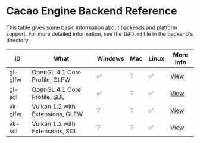 # Cacao Engine Backend Reference

This table gives some basic information about backends and platform support. For more detailed information, see the `INFO.md` file in the backend's directory.

| ID | What | Windows | Mac | Linux | More Info |
| -- | ---- | ------- | --- | ----- | --------- |
| gl-glfw | OpenGL 4.1 Core Profile, GLFW | ✅ | ❔ | ✅ | [View](backends/gl-glfw/INFO.md) |
| gl-sdl | OpenGL 4.1 Core Profile, SDL | ✅ | ❔ | ✅ | [View](backends/gl-sdl/INFO.md) |
| vk-glfw | Vulkan 1.2 with Extensions, GLFW | ❔ | ❔ | ✅  | [View](backends/vk-glfw/INFO.md) |
| vk-sdl | Vulkan 1.2 with Extensions, SDL | ❔ | ❔ | ✅  | [View](backends/vk-sdl/INFO.md) |